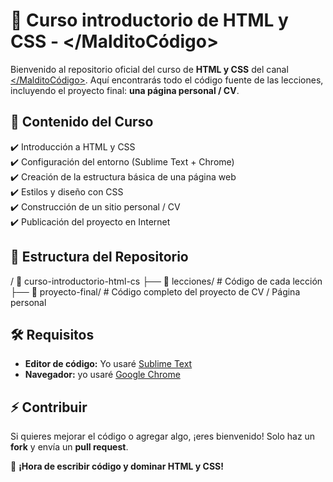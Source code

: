 # 🚀 Curso introductorio de HTML y CSS - </MalditoCódigo>  

Bienvenido al repositorio oficial del curso de **HTML y CSS** del canal [</MalditoCódigo>](https://www.youtube.com/@MalditoCodigo). Aquí encontrarás todo el código fuente de las lecciones, incluyendo el proyecto final: **una página personal / CV**.  

## 📌 Contenido del Curso  
✔️ Introducción a HTML y CSS  
✔️ Configuración del entorno (Sublime Text + Chrome)  
✔️ Creación de la estructura básica de una página web  
✔️ Estilos y diseño con CSS  
✔️ Construcción de un sitio personal / CV  
✔️ Publicación del proyecto en Internet  

## 📂 Estructura del Repositorio  

/ 📂 curso-introductorio-html-cs
├── 📁 lecciones/ # Código de cada lección
├── 📁 proyecto-final/ # Código completo del proyecto de CV / Página personal


## 🛠️ Requisitos  
- **Editor de código:** Yo usaré [Sublime Text](https://www.sublimetext.com/)  
- **Navegador:** yo usaré [Google Chrome](https://www.google.com/chrome/)  

## ⚡ Contribuir  
Si quieres mejorar el código o agregar algo, ¡eres bienvenido! Solo haz un **fork** y envía un **pull request**.  

📢 **¡Hora de escribir código y dominar HTML y CSS!**  
